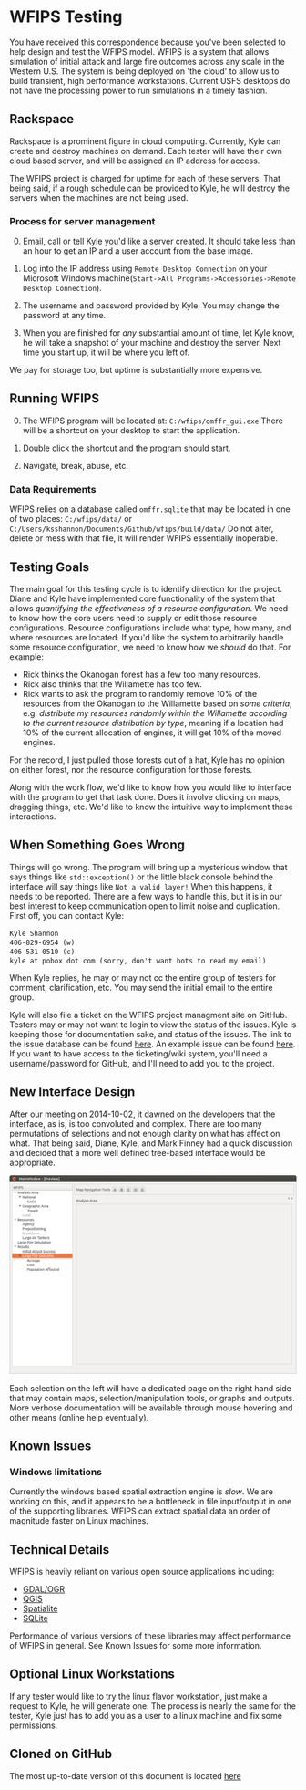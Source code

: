 
WFIPS Testing
=============

You have received this correspondence because you've been selected to help
design and test the WFIPS model.  WFIPS is a system that allows simulation of
initial attack and large fire outcomes across any scale in the Western U.S.
The system is being deployed on 'the cloud' to allow us to build transient,
high performance workstations.  Current USFS desktops do not have the
processing power to run simulations in a timely fashion.

Rackspace
---------

Rackspace is a prominent figure in cloud computing.  Currently, Kyle can create
and destroy machines on demand.  Each tester will have their own cloud based
server, and will be assigned an IP address for access.

The WFIPS project is charged for uptime for each of these servers.  That being
said, if a rough schedule can be provided to Kyle, he will destroy the servers
when the machines are not being used.

### Process for server management

0. Email, call or tell Kyle you'd like a server created.  It should take
less than an hour to get an IP and a user account from the base image.

0. Log into the IP address using `Remote Desktop Connection` on your Microsoft
Windows machine(`Start->All Programs->Accessories->Remote Desktop Connection`).

0. The username and password provided by Kyle.  You may change the password at
any time.

0. When you are finished for *any* substantial amount of time, let Kyle know,
he will take a snapshot of your machine and destroy the server.  Next time you
start up, it will be where you left of.

We pay for storage too, but uptime is substantially more expensive.

Running WFIPS
-------------

0. The WFIPS program will be located at: `C:/wfips/omffr_gui.exe` There will be
   a shortcut on your desktop to start the application.

0. Double click the shortcut and the program should start.

0. Navigate, break, abuse, etc.

### Data Requirements

WFIPS relies on a database called `omffr.sqlite` that may be located
in one of two places: `C:/wfips/data/` or
`C:/Users/ksshannon/Documents/Github/wfips/build/data/` Do not alter,
delete or mess with that file, it will render WFIPS essentially inoperable.

Testing Goals
-------------

The main goal for this testing cycle is to identify direction for the project.
Diane and Kyle have implemented core functionality of the system that allows
*quantifying the effectiveness of a resource configuration*.  We need to
know how the core users need to supply or edit those resource configurations.
Resource configurations include what type, how many, and where resources are
located.  If you'd like the system to arbitrarily handle some resource
configuration, we need to know how we *should* do that.  For example:

- Rick thinks the Okanogan forest has a few too many resources.
- Rick also thinks that the Willamette has too few.
- Rick wants to ask the program to randomly remove 10% of the resources from
  the Okanogan to the Willamette based on *some criteria*, e.g.
  *distribute my resources randomly within the Willamette according to the
  current resource distribution by type*, meaning if a location had 10% of
  the current allocation of engines, it will get 10% of the moved engines.

For the record, I just pulled those forests out of a hat, Kyle has no opinion
on either forest, nor the resource configuration for those forests.

Along with the work flow, we'd like to know how you would like to interface
with the program to get that task done.  Does it involve clicking on maps,
dragging things, etc.  We'd like to know the intuitive way to implement these
interactions.

When Something Goes Wrong
-------------------------

Things will go wrong.  The program will bring up a mysterious window that says
things like `std::exception()` or the little black console behind the
interface will say things like `Not a valid layer!`  When this
happens, it needs to be reported.  There are a few ways to handle this, but it
is in our best interest to keep communication open to limit noise and
duplication.  First off, you can contact Kyle:

    Kyle Shannon
    406-829-6954 (w)
    406-531-0510 (c)
    kyle at pobox dot com (sorry, don't want bots to read my email)

When Kyle replies, he may or may not cc the entire group of testers for
comment, clarification, etc.  You may send the initial email to the entire
group.

Kyle will also file a ticket on the WFIPS project managment site on GitHub.
Testers may or may not want to login to view the status of the issues.  Kyle is
keeping those for documentation sake, and status of the issues.  The link to
the issue database can be found
[here](https://github.com/firelab/wfips/issues).  An example issue can be found
[here](https://github.com/firelab/WFIPS/issues/1).  If you want to have access
to the ticketing/wiki system, you'll need a username/password for GitHub, and
I'll need to add you to the project.

New Interface Design
--------------------

After our meeting on 2014-10-02, it dawned on the developers that the interface,
as is, is too convoluted and complex.  There are too many permutations of
selections and not enough clarity on what has affect on what.  That being said,
Diane, Kyle, and Mark Finney had a quick discussion and decided that a more
well defined tree-based interface would be appropriate.

![WFIPS GUI](wfips_gui.png "WFIPS GUI")

Each selection on the left will have a dedicated page on the right hand side
that may contain maps, selection/manipulation tools, or graphs and outputs.
More verbose documentation will be available through mouse hovering and other
means (online help eventually).

Known Issues
------------

### Windows limitations

Currently the windows based spatial extraction engine is *slow*.  We are
working on this, and it appears to be a bottleneck in file input/output in one
of the supporting libraries.  WFIPS can extract spatial data an order of
magnitude faster on Linux machines.

Technical Details
-----------------

WFIPS is heavily reliant on various open source applications including:

- [GDAL/OGR](http://gdal.org)
- [QGIS](http://qgis.org)
- [Spatialite](https://www.gaia-gis.it/fossil/libspatialite/index)
- [SQLite](http://sqlite.org)

Performance of various versions of these libraries may affect performance of
WFIPS in general.  See Known Issues for some more information.

Optional Linux Workstations
---------------------------

If any tester would like to try the linux flavor workstation, just make a
request to Kyle, he will generate one.  The process is nearly the same for the
tester, Kyle just has to add you as a user to a linux machine and fix some
permissions.

Cloned on GitHub
----------------

The most up-to-date version of this document is located
[here](https://github.com/firelab/wfips-doc/blob/master/testers/wfips_testing.md)

